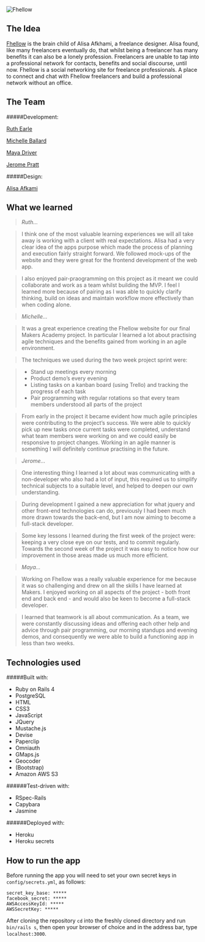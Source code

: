 ![Fhellow](https://www.evernote.com/shard/s31/sh/78148be7-ab59-4509-b16e-e865d54dc19d/b76d6f3da1e974563d374f5d916e26b4/deep/0/Fhellow.png)

The Idea
----
[Fhellow](http://fhellow.herokuapp.com/) is the brain child of Alisa Afkhami, a freelance designer. Alisa found, like many freelancers eventually do, that whilst being a freelancer has many benefits it can also be a lonely profession. Freelancers are unable to tap into a professional network for contacts, benefits and social discourse, until now. Fhellow is a social networking site for freelance professionals. A place to connect and chat with Fhellow freelancers and build a professional network without an office. 

The Team
----
#####Development:

[Ruth Earle](https://github.com/ruthearle)

[Michelle Ballard](https://github.com/michballard)

[Maya Driver](https://github.com/mayadriver)

[Jerome Pratt](https://github.com/jjromeo)


#####Design:

[Alisa Afkami](http://www.alisaafkhami.com/)

What we learned
-----
> *Ruth...*

>I think one of the most valuable learning experiences we will all take away is working with a client with real expectations. Alisa had a very clear idea of the apps purpose which made the process of planning and execution fairly straight forward. We followed mock-ups of the website and they were great for the frontend development of the web app.

>I also enjoyed pair-praogramming on this project as it meant we could collaborate and work as a team whilst building the MVP. I feel I learned more because of pairing as I was able to quickly clarify thinking, build on ideas and maintain workflow more effectively than when coding alone. 
 
 
> *Michelle...*

>It was a great experience creating the Fhellow website for our final Makers Academy project.  In particular I learned a lot about practising agile techniques and the benefits gained from working in an agile environment.  

>The techniques we used during the two week project sprint were: 

> - Stand up meetings every morning
> - Product demo’s every evening
> - Listing tasks on a kanban board (using Trello) and tracking the progress of each task
> - Pair programming with regular rotations so that every team members understood all parts of the project

>From early in the project it became evident how much agile principles were contributing to the project’s success.  We were able to quickly pick up new tasks once current tasks were completed, understand what team members were working on and we could easily be responsive to project changes. Working in an agile manner is something I will definitely continue practising in the future.  

> *Jerome...*

>One interesting thing I learned a lot about was communicating with a non-developer who also had a lot of input, this required us to simplify technical subjects to a suitable level, and helped to deepen our own understanding. 

>During development I gained a new appreciation for what jquery and other front-end technologies can do, previously I had been much more drawn towards the back-end, but I am now aiming to become a full-stack developer.

>Some key lessons I learned during the first week of the project were: keeping a very close eye on our tests, and to commit regularly. Towards the second week of the project it was easy to notice how our improvement in those areas made us much more efficient.

> *Maya...*

>Working on Fhellow was a really valuable experience for me because it was so challenging and drew on all the skills I have learned at Makers. I enjoyed working on all aspects of the project - both front end and back end - and would also be keen to become a full-stack developer.

>I learned that teamwork is all about communication. As a team, we were constantly discussing ideas and offering each other help and advice through pair programming, our morning standups and evening demos, and consequently we were able to build a functioning app in less than two weeks. 

Technologies used
----

#####Built with:

- Ruby on Rails 4
- PostgreSQL
- HTML
- CSS3
- JavaScript
- JQuery
- Mustache.js
- Devise
- Paperclip
- Omniauth
- GMaps.js
- Geocoder
- (Bootstrap)
- Amazon AWS S3

######Test-driven with:

- RSpec-Rails 
- Capybara
- Jasmine 

######Deployed with:
- Heroku
- Heroku secrets


How to run the app
----

Before running the app you will need to set your own secret keys in
`config/secrets.yml`, as follows:

```
secret_key_base: *****
facebook_secret: *****
AWSAccessKeyId: *****
AWSSecretKey: *****
```

After cloning the repository `cd` into the freshly cloned directory and run `bin/rails s`, then open your browser of choice and in the address bar, type `localhost:3000`.
